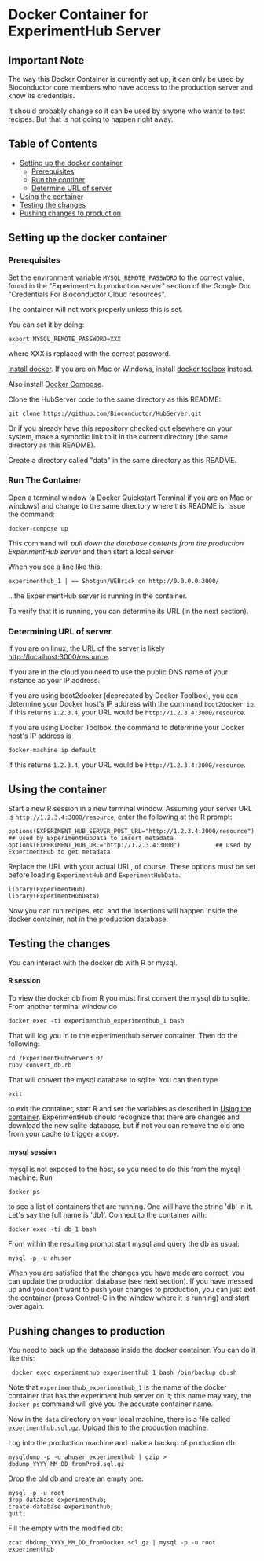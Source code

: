 
# Docker Container for ExperimentHub Server

## Important Note

The way this Docker Container is currently set up,
it can only be used by Bioconductor core members
who have access to the production server
and know its credentials.

It should probably change so it can be used by
anyone who wants to test recipes. But that
is not going to happen right away.

## Table of Contents

- [Setting up the docker container](#setup)
	- [Prerequisites](#prerequisites)
    - [Run the continer](#run)
	- [Determine URL of server](#url)
- [Using the container](#use)
- [Testing the changes](#test)
- [Pushing changes to production](#push)

<a name="setup"></a>
## Setting up the docker container

<a name="prerequisites"></a>
### Prerequisites

Set the environment variable `MYSQL_REMOTE_PASSWORD` to
the correct value, found in the "ExperimentHub production
server" section of the Google Doc "Credentials For
Bioconductor Cloud resources".

The container will not work properly unless this is set.

You can set it by doing:

    export MYSQL_REMOTE_PASSWORD=XXX

where XXX is replaced with the correct password.

[Install docker](https://docs.docker.com/installation/).
If you are on Mac or Windows,
install [docker toolbox](https://www.docker.com/toolbox)
instead.

Also install [Docker Compose](https://docs.docker.com/compose/install/).

Clone the HubServer code to the same directory as this README:

    git clone https://github.com/Bioconductor/HubServer.git

Or if you already have this repository checked out elsewhere
on your system, make a symbolic link to it in the current directory
(the same directory as this README).

Create a directory called "data" in the same directory as
this README.

<a name="run"></a>
### Run The Container

Open a terminal window (a Docker Quickstart Terminal if
you are on Mac or windows) and change to the same
directory where this README is. Issue the command:

    docker-compose up

This command will *pull down the database contents
from the production ExperimentHub server* and then
start a local server.

When you see a line like this:

    experimenthub_1 | == Shotgun/WEBrick on http://0.0.0.0:3000/

...the ExperimentHub server is running in the container.

To verify that it is running, you can determine its URL
(in the next section).

<a name="url"></a>
### Determining URL of server

If you are on linux, the URL of the server is likely
[http://localhost:3000/resource](http://localhost:3000/resource).

If you are in the cloud you need to use the public DNS name of your instance
as your IP address.

If you are using boot2docker (deprecated by Docker Toolbox),
you can determine your Docker host's IP address with the command
`boot2docker ip`. If this returns `1.2.3.4`, your URL
would be `http://1.2.3.4:3000/resource`. 

If you are using Docker Toolbox, the command to determine
your Docker host's IP address is 

    docker-machine ip default

If this returns `1.2.3.4`, your URL would be
`http://1.2.3.4:3000/resource`.

<a name="use"></a>
## Using the container

Start a new R session in a new terminal window. 
Assuming your server URL 
is `http://1.2.3.4:3000/resource`, enter the following
at the R prompt:

    options(EXPERIMENT_HUB_SERVER_POST_URL="http://1.2.3.4:3000/resource") ## used by ExperimentHubData to insert metadata
    options(EXPERIMENT_HUB_URL="http://1.2.3.4:3000")          ## used by ExperimentHub to get metadata

Replace the URL with your actual URL, of course. These options must be set before loading `ExperimentHub` and `ExperimentHubData`.

	library(ExperimentHub)
	library(ExperimentHubData)

Now you can run recipes, etc. and the insertions will happen inside the docker
container, not in the production database.

<a name="test"></a>
## Testing the changes

You can interact with the docker db with R or mysql.

#### R session

To view the docker db from R you must first convert the mysql db to sqlite. From another terminal window do

	docker exec -ti experimenthub_experimenthub_1 bash

That will log you in to the experimenthub server container. Then do the following:

	cd /ExperimentHubServer3.0/
	ruby convert_db.rb 

That will convert the mysql database to sqlite. You can then type

	exit
	
to exit the container, start R and set the variables as described in [Using the container](#use). ExperimentHub should recognize that there are changes and download the new sqlite database, but if not you can remove the old one from your cache to trigger a copy.

#### mysql session

mysql is not exposed to the host, so you need to do this from the mysql machine. Run

	docker ps
	
to see a list of containers that are running. One will have the string 'db' in it. Let's say the full name is 'db1'. Connect to the container with:

	docker exec -ti db_1 bash

From within the resulting prompt start mysql and query the db as usual:

	mysql -p -u ahuser
	
When you are satisfied that the changes you have made are 
correct, you can update the production database (see next
section). If you have messed up and you don't want to
push your changes to production, you can just exit
the container (press Control-C in the window where it is
running) and start over again.

<a name="push"></a>
## Pushing changes to production

You need to back up the database inside the docker 
container. You can do it like this:

     docker exec experimenthub_experimenthub_1 bash /bin/backup_db.sh

Note that `experimenthub_experimenthub_1` is the name of the
docker container that has the experiment hub server on it; this
name may vary, the `docker ps` command will give you the
accurate container name.

Now in the `data` directory on your local machine, 
there is a file called `experimenthub.sql.gz`. Upload this to the production machine.

Log into the production machine and make a backup of production db:

    mysqldump -p -u ahuser experimenthub | gzip > dbdump_YYYY_MM_DD_fromProd.sql.gz

Drop the old db and create an empty one:

    mysql -p -u root
    drop database experimenthub;
    create database experimenthub;
    quit;

Fill the empty with the modified db:

    zcat dbdump_YYYY_MM_DD_fromDocker.sql.gz | mysql -p -u root experimenthub

